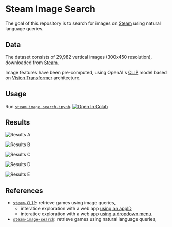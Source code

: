 # Steam Image Search

The goal of this repository is to search for images on [Steam][steam-store] using natural language queries.

## Data

The dataset consists of 29,982 vertical images (300x450 resolution), downloaded from [Steam][steam-store].

Image features have been pre-computed, using OpenAI's [CLIP][openai-clip] model based on [Vision Transformer][google-vit] architecture.

## Usage

Run [`steam_image_search.ipynb`][colab-notebook].
[![Open In Colab][colab-badge]][colab-notebook]

## Results

![Results A](https://raw.githubusercontent.com/wiki/woctezuma/steam-image-search/img/results_A.jpg)

![Results B](https://raw.githubusercontent.com/wiki/woctezuma/steam-image-search/img/results_B.jpg)

![Results C](https://raw.githubusercontent.com/wiki/woctezuma/steam-image-search/img/results_C.jpg)

![Results D](https://raw.githubusercontent.com/wiki/woctezuma/steam-image-search/img/results_D.jpg)

![Results E](https://raw.githubusercontent.com/wiki/woctezuma/steam-image-search/img/results_E.jpg)

## References

- [`steam-CLIP`][banner-repository-CLIP]: retrieve games using image queries,
   - interatice exploration with a web app [using an appID][web-app-using-id],
   - interatice exploration with a web app [using a dropdown menu][web-app-using-text].
- [`steam-image-search`][natural-language-search]: retrieve games using natural language queries,

<!-- Definitions -->

[steam-store]: <https://store.steampowered.com/>
[openai-clip]: <https://openai.com/blog/clip/>
[google-vit]: <https://ai.googleblog.com/2020/12/transformers-for-image-recognition-at.html>
[colab-notebook]: <https://colab.research.google.com/github/woctezuma/steam-image-search/blob/main/steam_image_search.ipynb>
[colab-badge]: <https://colab.research.google.com/assets/colab-badge.svg>
[banner-repository-CLIP]: <https://github.com/woctezuma/steam-CLIP>
[web-app-using-id]: <https://damp-brushlands-51855.herokuapp.com/render/1091500/>
[web-app-using-text]: <https://woctezuma.github.io/steam-svelte-autocomplete/index.html>
[natural-language-search]: <https://github.com/woctezuma/steam-image-search>
